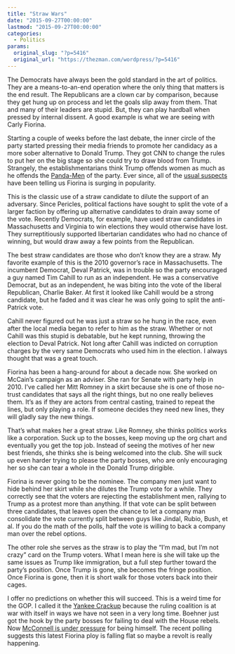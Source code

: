 ```yaml
---
title: "Straw Wars"
date: "2015-09-27T00:00:00"
lastmod: "2015-09-27T00:00:00"
categories:
  - Politics
params:
  original_slug: "?p=5416"
  original_url: "https://thezman.com/wordpress/?p=5416"
---
```


The Democrats have always been the gold standard in the art of politics.
They are a means-to-an-end operation where the only thing that matters
is the end result. The Republicans are a clown car by comparison,
because they get hung up on process and let the goals slip away from
them. That and many of their leaders are stupid. But, they can play
hardball when pressed by internal dissent. A good example is what we are
seeing with Carly Fiorina.

Starting a couple of weeks before the last debate, the inner circle of
the party started pressing their media friends to promote her candidacy
as a more sober alternative to Donald Trump. They got CNN to change the
rules to put her on the big stage so she could try to draw blood from
Trump. Strangely, the establishmentarians think Trump offends women as
much as he offends the
<a href="http://thezman.com/wordpress/?p=1552" rel="noopener"
target="_blank">Panda-Men</a> of the party. Ever since, all of the <a
href="http://thedailybanter.com/2015/09/rich-lowrys-cut-trumps-balls-off-line-was-premeditated/"
rel="noopener" target="_blank">usual suspects</a> have been telling us
Fiorina is surging in popularity.

This is the classic use of a straw candidate to dilute the support of an
adversary. Since Pericles, political factions have sought to split the
vote of a larger faction by offering up alternative candidates to drain
away some of the vote. Recently Democrats, for example, have used straw
candidates in Massachusetts and Virginia to win elections they would
otherwise have lost. They surreptitiously supported libertarian
candidates who had no chance of winning, but would draw away a few
points from the Republican.

The best straw candidates are those who don’t know they are a straw. My
favorite example of this is the 2010 governor’s race in Massachusetts.
The incumbent Democrat, Deval Patrick, was in trouble so the party
encouraged a guy named Tim Cahill to run as an independent. He was a
conservative Democrat, but as an independent, he was biting into the
vote of the liberal Republican, Charlie Baker. At first it looked like
Cahill would be a strong candidate, but he faded and it was clear he was
only going to split the anti-Patrick vote.

Cahill never figured out he was just a straw so he hung in the race,
even after the local media began to refer to him as the straw. Whether
or not Cahill was this stupid is debatable, but he kept running,
throwing the election to Deval Patrick. Not long after Cahill was
indicted on corruption charges by the very same Democrats who used him
in the election. I always thought that was a great touch.

Fiorina has been a hang-around for about a decade now. She worked on
McCain’s campaign as an adviser. She ran for Senate with party help in
2010. I’ve called her Mitt Romney in a skirt because she is one of those
no-trust candidates that says all the right things, but no one really
believes them. It’s as if they are actors from central casting, trained
to repeat the lines, but only playing a role. If someone decides they
need new lines, they will gladly say the new things.

That’s what makes her a great straw. Like Romney, she thinks politics
works like a corporation. Suck up to the bosses, keep moving up the org
chart and eventually you get the top job. Instead of seeing the motives
of her new best friends, she thinks she is being welcomed into the club.
She will suck up even harder trying to please the party bosses, who are
only encouraging her so she can tear a whole in the Donald Trump
dirigible.

Fiorina is never going to be the nominee. The company men just want to
hide behind her skirt while she dilutes the Trump vote for a while. They
correctly see that the voters are rejecting the establishment men,
rallying to Trump as a protest more than anything. If that vote can be
split between three candidates, that leaves open the chance to let a
company man consolidate the vote currently split between guys like
Jindal, Rubio, Bush, et al. If you do the math of the polls, half the
vote is willing to back a company man over the rebel options.

The other role she serves as the straw is to play the “I’m mad, but I’m
not crazy” card on the Trump voters. What I mean here is she will take
up the same issues as Trump like immigration, but a full step further
toward the party’s position. Once Trump is gone, she becomes the fringe
position. Once Fiorina is gone, then it is short walk for those voters
back into their cages.

I offer no predictions on whether this will succeed. This is a weird
time for the GOP. I called it the
<a href="http://thezman.com/wordpress/?p=5360" rel="noopener"
target="_blank">Yankee Crackup</a> because the ruling coalition is at
war with itself in ways we have not seen in a very long time. Boehner
just got the hook by the party bosses for failing to deal with the House
rebels. Now <a
href="http://www.washingtontimes.com/news/2015/sep/27/mitch-mcconnell-pushed-resign-senate-majority-lead/"
rel="noopener" target="_blank">McConnell is under pressure</a> for being
himself. The recent polling suggests this latest Fiorina ploy is falling
flat so maybe a revolt is really happening.
